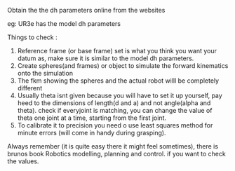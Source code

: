 Obtain the the dh parameters online from the websites

eg: UR3e has the model dh parameters

Things to check : 

1. Reference frame (or base frame) set is what you think you want your datum as, make sure it is similar to the model dh parameters. 
2. Create spheres(and frames) or object to simulate the forward kinematics onto the simulation 
3. The fkm showing the spheres and the actual robot willl be completely different
4. Usually theta isnt given because you will have to set it up yourself, pay heed to the dimensions of length(d and a) and not angle(alpha and theta). check if everyjoint is matching, you can change the value of theta one joint at a time, starting from the first joint.
5. To calibrate it to precision you need o use least squares method for minute errors (will come in handy during grasping).

Always remember (it is quite easy there it might feel sometimes), there is brunos book Robotics modelling, planning and control. if you want to check the values.
